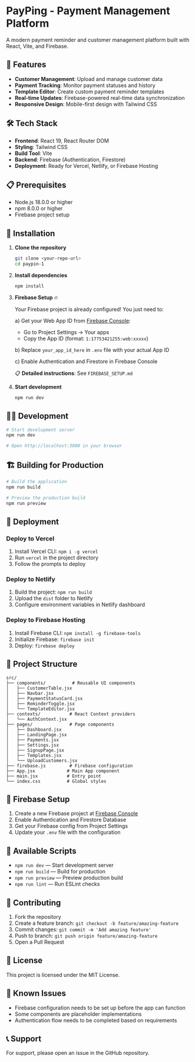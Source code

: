 # PayPing - Payment Management Platform

A modern payment reminder and customer management platform built with React, Vite, and Firebase.

## 🚀 Features

- **Customer Management**: Upload and manage customer data
- **Payment Tracking**: Monitor payment statuses and history
- **Template Editor**: Create custom payment reminder templates
- **Real-time Updates**: Firebase-powered real-time data synchronization
- **Responsive Design**: Mobile-first design with Tailwind CSS

## 🛠️ Tech Stack

- **Frontend**: React 19, React Router DOM
- **Styling**: Tailwind CSS
- **Build Tool**: Vite
- **Backend**: Firebase (Authentication, Firestore)
- **Deployment**: Ready for Vercel, Netlify, or Firebase Hosting

## 📋 Prerequisites

- Node.js 18.0.0 or higher
- npm 8.0.0 or higher
- Firebase project setup

## 🔧 Installation

1. **Clone the repository**
   ```bash
   git clone <your-repo-url>
   cd paypin-1
   ```

2. **Install dependencies**
   ```bash
   npm install
   ```

3. **Firebase Setup** 🔥
   
   Your Firebase project is already configured! You just need to:
   
   a) Get your Web App ID from [Firebase Console](https://console.firebase.google.com):
      - Go to Project Settings → Your apps
      - Copy the App ID (format: `1:17753421255:web:xxxxx`)
   
   b) Replace `your_app_id_here` in `.env` file with your actual App ID
   
   c) Enable Authentication and Firestore in Firebase Console
   
   📋 **Detailed instructions**: See `FIREBASE_SETUP.md`

4. **Start development**
   ```bash
   npm run dev
   ```

## 🏃‍♂️ Development

```bash
# Start development server
npm run dev

# Open http://localhost:3000 in your browser
```

## 🏗️ Building for Production

```bash
# Build the application
npm run build

# Preview the production build
npm run preview
```

## 🚀 Deployment

### Deploy to Vercel

1. Install Vercel CLI: `npm i -g vercel`
2. Run `vercel` in the project directory
3. Follow the prompts to deploy

### Deploy to Netlify

1. Build the project: `npm run build`
2. Upload the `dist` folder to Netlify
3. Configure environment variables in Netlify dashboard

### Deploy to Firebase Hosting

1. Install Firebase CLI: `npm install -g firebase-tools`
2. Initialize Firebase: `firebase init`
3. Deploy: `firebase deploy`

## 📁 Project Structure

```
src/
├── components/          # Reusable UI components
│   ├── CustomerTable.jsx
│   ├── Navbar.jsx
│   ├── PaymentStatusCard.jsx
│   ├── ReminderToggle.jsx
│   └── TemplateEditor.jsx
├── contexts/           # React Context providers
│   └── AuthContext.jsx
├── pages/              # Page components
│   ├── Dashboard.jsx
│   ├── LandingPage.jsx
│   ├── Payments.jsx
│   ├── Settings.jsx
│   ├── SignupPage.jsx
│   ├── Templates.jsx
│   └── UploadCustomers.jsx
├── firebase.js         # Firebase configuration
├── App.jsx            # Main App component
├── main.jsx           # Entry point
└── index.css          # Global styles
```

## 🔐 Firebase Setup

1. Create a new Firebase project at [Firebase Console](https://console.firebase.google.com)
2. Enable Authentication and Firestore Database
3. Get your Firebase config from Project Settings
4. Update your `.env` file with the configuration

## 🧪 Available Scripts

- `npm run dev` — Start development server
- `npm run build` — Build for production
- `npm run preview` — Preview production build
- `npm run lint` — Run ESLint checks

## 🤝 Contributing

1. Fork the repository
2. Create a feature branch: `git checkout -b feature/amazing-feature`
3. Commit changes: `git commit -m 'Add amazing feature'`
4. Push to branch: `git push origin feature/amazing-feature`
5. Open a Pull Request

## 📝 License

This project is licensed under the MIT License.

## 🐛 Known Issues

- Firebase configuration needs to be set up before the app can function
- Some components are placeholder implementations
- Authentication flow needs to be completed based on requirements

## 📞 Support

For support, please open an issue in the GitHub repository.
